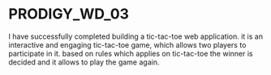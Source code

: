 # PRODIGY_WD_03
I have successfully completed building a tic-tac-toe web application. it is an interactive and engaging tic-tac-toe game, which allows two players to participate in it. based on rules which applies on tic-tac-toe the winner is decided and it allows to play the game again.
